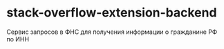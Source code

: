 # stack-overflow-extension-backend
Сервис запросов в ФНС для получения информации о гражданине РФ по ИНН
